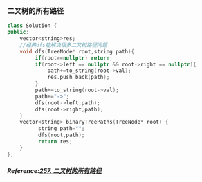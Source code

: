 ### 二叉树的所有路径
```cpp
class Solution {
public:
    vector<string>res;
    //经典dfs能解决很多二叉树路径问题
    void dfs(TreeNode* root,string path){
         if(root==nullptr) return;
         if(root->left == nullptr && root->right == nullptr){
             path+=to_string(root->val);
             res.push_back(path);
         }
         path+=to_string(root->val);
         path+="->";
         dfs(root->left,path);
         dfs(root->right,path);
    }
    vector<string> binaryTreePaths(TreeNode* root) {
          string path="";
          dfs(root,path);
          return res;
    }
};
```

##### Reference:[257. 二叉树的所有路径](https://leetcode.cn/problems/binary-tree-paths/)
